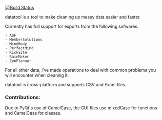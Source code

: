 [![Build Status](https://travis-ci.com/vesiv/datatool.svg?branch=master)](https://travis-ci.com/vesiv/datatool)

datatool is a tool to make cleaning up messy data easier and faster.

Currently has full support for exports from the following sofwares:

	- ASF
	- MemberSolutions
	- MindBody
	- PerfectMind
	- KickSite
	- RainMaker
	- ZenPlanner

For all other data, I've made operations to deal with common problems you will encounter when cleaning it.

datatool is cross-platform and supports CSV and Excel files.

<h3>Contributions:</h3>

Due to PyQt's use of CamelCase, the GUI files use mixedCase for functions and CamelCase for classes.
